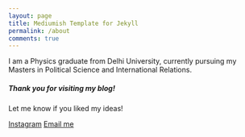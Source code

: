 ```yaml
---
layout: page
title: Mediumish Template for Jekyll
permalink: /about
comments: true
---
```


<div class="row justify-content-between">
<div class="col-md-8 pr-5">

<p>I am a Physics graduate from Delhi University, currently pursuing my Masters in Political Science and International Relations.</p>

</div>

<div class="col-md-4">

<div class="sticky-top sticky-top-80">
<h5>Thank you for visiting my blog!</h5>

<p>Let me know if you liked my ideas!</p>

<a target="_blank" href="https://www.instagram.com/drishtikal_hans/" class="btn btn-danger">Instagram</a> <a target="_blank" href="mailto:dk23drishti@gmail.com" class="btn btn-warning">Email me</a>

</div>
</div>
</div>
